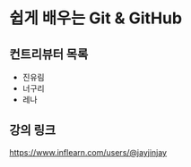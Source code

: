 # 쉽게 배우는 Git & GitHub

## 컨트리뷰터 목록

- 진유림
- 너구리
- 레나

## 강의 링크
https://www.inflearn.com/users/@jayjinjay